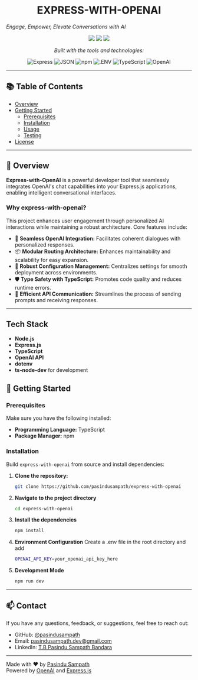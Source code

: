 <h1 align="center">EXPRESS-WITH-OPENAI</h1>

*Engage, Empower, Elevate Conversations with AI*

<p align="center">
  <img src="https://img.shields.io/github/last-commit/pasindusampath/express-with-openai?style=flat&color=0080ff" />
  <img src="https://img.shields.io/github/languages/top/pasindusampath/express-with-openai?style=flat&color=0080ff" />
  <img src="https://img.shields.io/github/languages/count/pasindusampath/express-with-openai?style=flat&color=0080ff" />
</p>

<p align="center"><em>Built with the tools and technologies:</em></p>
<p align="center">
  <img alt="Express" src="https://img.shields.io/badge/Express-000000.svg?style=flat&logo=Express&logoColor=white">
  <img alt="JSON" src="https://img.shields.io/badge/JSON-000000.svg?style=flat&logo=JSON&logoColor=white">
  <img alt="npm" src="https://img.shields.io/badge/npm-CB3837.svg?style=flat&logo=npm&logoColor=white">
  <img alt=".ENV" src="https://img.shields.io/badge/.ENV-ECD53F.svg?style=flat&logo=dotenv&logoColor=black">
  <img alt="TypeScript" src="https://img.shields.io/badge/TypeScript-3178C6.svg?style=flat&logo=TypeScript&logoColor=white">
  <img alt="OpenAI" src="https://img.shields.io/badge/OpenAI-412991.svg?style=flat&logo=OpenAI&logoColor=white">
</p>

---

## 📚 Table of Contents

- [Overview](#overview)
- [Getting Started](#getting-started)
  - [Prerequisites](#prerequisites)
  - [Installation](#installation)
  - [Usage](#usage)
  - [Testing](#testing)
- [License](#license)

---

## 🧠 Overview

**Express-with-OpenAI** is a powerful developer tool that seamlessly integrates OpenAI's chat capabilities into your Express.js applications, enabling intelligent conversational interfaces.

### Why express-with-openai?

This project enhances user engagement through personalized AI interactions while maintaining a robust architecture. Core features include:

- 🤖 **Seamless OpenAI Integration:** Facilitates coherent dialogues with personalized responses.
- 📦 **Modular Routing Architecture:** Enhances maintainability and scalability for easy expansion.
- 🔧 **Robust Configuration Management:** Centralizes settings for smooth deployment across environments.
- 🛡️ **Type Safety with TypeScript:** Promotes code quality and reduces runtime errors.
- 📡 **Efficient API Communication:** Streamlines the process of sending prompts and receiving responses.

---
## Tech Stack

- **Node.js**
- **Express.js**
- **TypeScript**
- **OpenAI API**
- **dotenv**
- **ts-node-dev** for development

## 🚀 Getting Started

### Prerequisites

Make sure you have the following installed:

- **Programming Language:** TypeScript
- **Package Manager:** npm

### Installation

Build `express-with-openai` from source and install dependencies:

1. **Clone the repository:**

   ```bash
   git clone https://github.com/pasindusampath/express-with-openai

2. **Navigate to the project directory**
   ```bash
   cd express-with-openai

3. **Install the dependencies**

   ```bash
   npm install

4. **Environment Configuration**
   Create a .env file in the root directory and add


   ````bash
   OPENAI_API_KEY=your_openai_api_key_here

5. **Development Mode**


   ````bash
   npm run dev

---

## 📫 Contact

If you have any questions, feedback, or suggestions, feel free to reach out:

- GitHub: [@pasindusampath](https://github.com/pasindusampath)
- Email: pasindusampath.dev@gmail.com
- LinkedIn: [T.B Pasindu Sampath Bandara](https://www.linkedin.com/in/pasindusampath)

---

Made with ❤️ by [Pasindu Sampath](https://github.com/pasindusampath)  
Powered by [OpenAI](https://openai.com/) and [Express.js](https://expressjs.com/)


